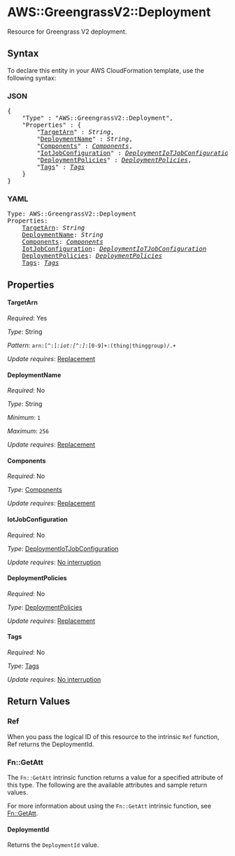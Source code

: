 # AWS::GreengrassV2::Deployment

Resource for Greengrass V2 deployment.

## Syntax

To declare this entity in your AWS CloudFormation template, use the following syntax:

### JSON

<pre>
{
    "Type" : "AWS::GreengrassV2::Deployment",
    "Properties" : {
        "<a href="#targetarn" title="TargetArn">TargetArn</a>" : <i>String</i>,
        "<a href="#deploymentname" title="DeploymentName">DeploymentName</a>" : <i>String</i>,
        "<a href="#components" title="Components">Components</a>" : <i><a href="components.md">Components</a></i>,
        "<a href="#iotjobconfiguration" title="IotJobConfiguration">IotJobConfiguration</a>" : <i><a href="deploymentiotjobconfiguration.md">DeploymentIoTJobConfiguration</a></i>,
        "<a href="#deploymentpolicies" title="DeploymentPolicies">DeploymentPolicies</a>" : <i><a href="deploymentpolicies.md">DeploymentPolicies</a></i>,
        "<a href="#tags" title="Tags">Tags</a>" : <i><a href="tags.md">Tags</a></i>
    }
}
</pre>

### YAML

<pre>
Type: AWS::GreengrassV2::Deployment
Properties:
    <a href="#targetarn" title="TargetArn">TargetArn</a>: <i>String</i>
    <a href="#deploymentname" title="DeploymentName">DeploymentName</a>: <i>String</i>
    <a href="#components" title="Components">Components</a>: <i><a href="components.md">Components</a></i>
    <a href="#iotjobconfiguration" title="IotJobConfiguration">IotJobConfiguration</a>: <i><a href="deploymentiotjobconfiguration.md">DeploymentIoTJobConfiguration</a></i>
    <a href="#deploymentpolicies" title="DeploymentPolicies">DeploymentPolicies</a>: <i><a href="deploymentpolicies.md">DeploymentPolicies</a></i>
    <a href="#tags" title="Tags">Tags</a>: <i><a href="tags.md">Tags</a></i>
</pre>

## Properties

#### TargetArn

_Required_: Yes

_Type_: String

_Pattern_: <code>arn:[^:]*:iot:[^:]*:[0-9]+:(thing|thinggroup)/.+</code>

_Update requires_: [Replacement](https://docs.aws.amazon.com/AWSCloudFormation/latest/UserGuide/using-cfn-updating-stacks-update-behaviors.html#update-replacement)

#### DeploymentName

_Required_: No

_Type_: String

_Minimum_: <code>1</code>

_Maximum_: <code>256</code>

_Update requires_: [Replacement](https://docs.aws.amazon.com/AWSCloudFormation/latest/UserGuide/using-cfn-updating-stacks-update-behaviors.html#update-replacement)

#### Components

_Required_: No

_Type_: <a href="components.md">Components</a>

_Update requires_: [Replacement](https://docs.aws.amazon.com/AWSCloudFormation/latest/UserGuide/using-cfn-updating-stacks-update-behaviors.html#update-replacement)

#### IotJobConfiguration

_Required_: No

_Type_: <a href="deploymentiotjobconfiguration.md">DeploymentIoTJobConfiguration</a>

_Update requires_: [No interruption](https://docs.aws.amazon.com/AWSCloudFormation/latest/UserGuide/using-cfn-updating-stacks-update-behaviors.html#update-no-interrupt)

#### DeploymentPolicies

_Required_: No

_Type_: <a href="deploymentpolicies.md">DeploymentPolicies</a>

_Update requires_: [Replacement](https://docs.aws.amazon.com/AWSCloudFormation/latest/UserGuide/using-cfn-updating-stacks-update-behaviors.html#update-replacement)

#### Tags

_Required_: No

_Type_: <a href="tags.md">Tags</a>

_Update requires_: [No interruption](https://docs.aws.amazon.com/AWSCloudFormation/latest/UserGuide/using-cfn-updating-stacks-update-behaviors.html#update-no-interrupt)

## Return Values

### Ref

When you pass the logical ID of this resource to the intrinsic `Ref` function, Ref returns the DeploymentId.

### Fn::GetAtt

The `Fn::GetAtt` intrinsic function returns a value for a specified attribute of this type. The following are the available attributes and sample return values.

For more information about using the `Fn::GetAtt` intrinsic function, see [Fn::GetAtt](https://docs.aws.amazon.com/AWSCloudFormation/latest/UserGuide/intrinsic-function-reference-getatt.html).

#### DeploymentId

Returns the <code>DeploymentId</code> value.
